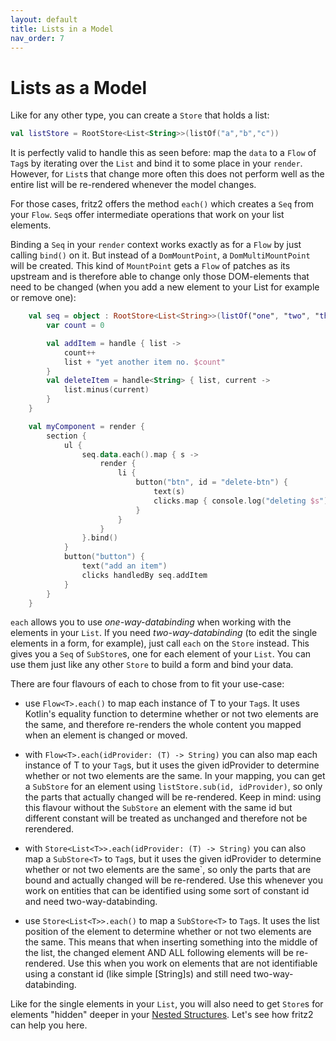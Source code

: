 ```yaml
---
layout: default
title: Lists in a Model
nav_order: 7
---
```

# Lists as a Model

Like for any other type, you can create a `Store` that holds a list:

```kotlin
val listStore = RootStore<List<String>>(listOf("a","b","c"))
```

It is perfectly valid to handle this as seen before: map the `data` to a `Flow` of `Tag`s by iterating over the `List` and bind it to some place in your `render`. However, for `List`s that change more often this does not perform well as the entire list will be re-rendered whenever the model changes.

For those cases, fritz2 offers the method `each()` which creates a `Seq` from your `Flow`. `Seq`s offer intermediate operations that work on your list elements.

Binding a `Seq` in your `render` context works exactly as for a `Flow` by just calling `bind()` on it. But instead of a `DomMountPoint`, a `DomMultiMountPoint` will be created. This kind of `MountPoint` gets a `Flow` of patches as its upstream and is therefore able to change only those DOM-elements that need to be changed (when you add a new element to your List for example or remove one):

```kotlin
    val seq = object : RootStore<List<String>>(listOf("one", "two", "three")) {
        var count = 0

        val addItem = handle { list ->
            count++
            list + "yet another item no. $count"
        }
        val deleteItem = handle<String> { list, current ->
            list.minus(current)
        }
    }

    val myComponent = render {
        section {
            ul {
                seq.data.each().map { s ->
                    render {
                        li {
                            button("btn", id = "delete-btn") {
                                text(s)
                                clicks.map { console.log("deleting $s"); s } handledBy seq.deleteItem
                            }
                        }
                    }
                }.bind()
            }
            button("button") {
                text("add an item")
                clicks handledBy seq.addItem
            }
        }
    }
```

`each` allows you to use _one-way-databinding_ when working with the elements in your `List`. If you need _two-way-databinding_ (to edit the single elements in a form, for example), just call `each` on the `Store` instead. This gives you a `Seq` of `SubStore`s, one for each element of your `List`. You can use them just like any other `Store` to build a form and bind your data.

There are four flavours of each to chose from to fit your use-case:

* use `Flow<T>.each()` to map each instance of T to your `Tag`s. It uses Kotlin's equality function to determine whether or not two elements are the same, and therefore re-renders the whole content you mapped when an element is changed or moved.

* with `Flow<T>.each(idProvider: (T) -> String)` you can also map each instance of T to your `Tag`s, but it uses the given idProvider to determine whether or not two elements are the same. In your mapping, you can get a `SubStore` for an element using `listStore.sub(id, idProvider)`, so only the parts that actually changed will be re-rendered. Keep in mind: using this flavour without the `SubStore` an element with the same id but different constant will be treated as unchanged and therefore not be rerendered.

* with `Store<List<T>>.each(idProvider: (T) -> String)` you can also map a `SubStore<T>` to `Tag`s, but it uses the given idProvider to determine whether or not two elements are the same`, so only the parts that are bound and  actually changed will be re-rendered. Use this whenever you work on entities that can be identified using some sort of constant id and need two-way-databinding.

* use `Store<List<T>>.each()` to map a `SubStore<T>` to `Tag`s. It uses the list position of the element to determine whether or not two elements are the same. This means that when inserting something into the middle of the list, the changed element AND ALL following elements will be re-rendered. Use this when you work on elements that are not identifiable using a constant id (like simple [String]s) and still need two-way-databinding. 

Like for the single elements in your `List`, you will also need to get `Store`s for elements "hidden" deeper in your [Nested Structures](NestedStructures.html). Let's see how fritz2 can help you here.
